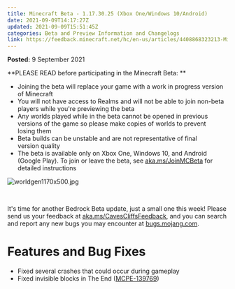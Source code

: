 ```yaml
---
title: Minecraft Beta - 1.17.30.25 (Xbox One/Windows 10/Android)
date: 2021-09-09T14:17:27Z
updated: 2021-09-09T15:51:45Z
categories: Beta and Preview Information and Changelogs
link: https://feedback.minecraft.net/hc/en-us/articles/4408868323213-Minecraft-Beta-1-17-30-25-Xbox-One-Windows-10-Android
---
```


**Posted:** 9 September 2021

**PLEASE READ before participating in the Minecraft Beta: **

- Joining the beta will replace your game with a work in progress version of Minecraft 
- You will not have access to Realms and will not be able to join non-beta players while you're previewing the beta
- Any worlds played while in the beta cannot be opened in previous versions of the game so please make copies of worlds to prevent losing them 
- Beta builds can be unstable and are not representative of final version quality 
- The beta is available only on Xbox One, Windows 10, and Android (Google Play). To join or leave the beta, see [aka.ms/JoinMCBeta](https://aka.ms/JoinMCBeta) for detailed instructions

![worldgen1170x500.jpg](https://feedback.minecraft.net/hc/article_attachments/4408868301837/worldgen1170x500.jpg)

 

It's time for another Bedrock Beta update, just a small one this week! Please send us your feedback at [aka.ms/CavesCliffsFeedback](https://aka.ms/CavesCliffsFeedback), and you can search and report any new bugs you may encounter at [bugs.mojang.com](https://bugs.mojang.com/).

# **Features and Bug Fixes**

- Fixed several crashes that could occur during gameplay
- Fixed invisible blocks in The End ([MCPE-139769](https://bugs.mojang.com/browse/MCPE-139769))
